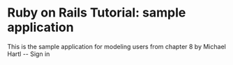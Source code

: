 # Ruby on Rails Tutorial: sample application

This is the sample application for modeling users from chapter 8 by Michael Hartl -- Sign in